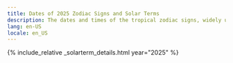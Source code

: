 ```yaml
---
title: Dates of 2025 Zodiac Signs and Solar Terms
description: The dates and times of the tropical zodiac signs, widely used in western astrology, and solar terms of year 2025
lang: en-US
locale: en_US
---
```

{% include_relative _solarterm_details.html year="2025" %}
